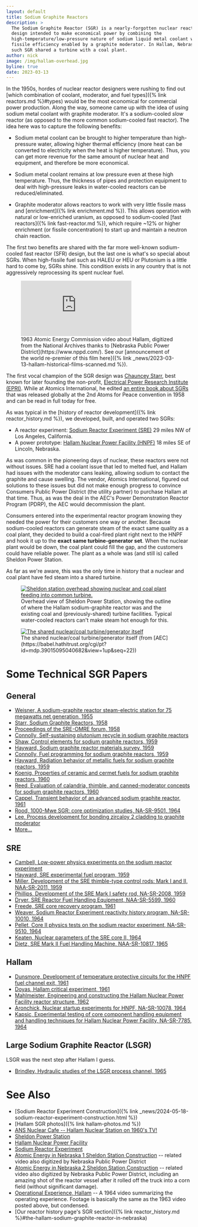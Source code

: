 ```yaml
---
layout: default
title: Sodium Graphite Reactors
description: >
  The Sodium Graphite Reactor (SGR) is a nearly-forgotten nuclear reactor
  design intended to make economical power by combining the
  high-temperature/low-pressure nature of sodium liquid metal coolant with the
  fissile efficiency enabled by a graphite moderator. In Hallam, Nebraska, one
  such SGR shared a turbine with a coal plant.
author: nick
image: /img/hallam-overhead.jpg
byline: true
date: 2023-03-13
---
```


<div class="row">
<div class="col-md-8" markdown="1">

In the 1950s, hordes of nuclear reactor designers were rushing to find out
[which combination of coolant, moderator, and fuel types]({% link reactors.md
%}#types) would be the most economical for commercial power production. Along
the way, someone came up with the idea of using sodium metal coolant with
graphite moderator. It's a sodium-cooled _slow_ reactor (as opposed to the more
common sodium-cooled fast reactor). The idea here was to capture the following
benefits:

- Sodium metal coolant can be brought to higher temperature than high-pressure water,
  allowing higher thermal efficiency (more heat can be converted to electricity when
  the heat is higher temperature). Thus, you can get more revenue for the same amount
  of nuclear heat and equipment, and therefore be more economical.

- Sodium metal coolant remains at low pressure even at these high temperature. Thus,
  the thickness of pipes and protection equipment to deal with high-pressure
  leaks in water-cooled reactors can be reduced/eliminated.

- Graphite moderator allows reactors to work with very little fissile mass
  and [enrichment]({% link enrichment.md %}).
  This allows operation with natural or low-enriched uranium, as opposed to
  sodium-cooled [fast reactors]({% link fast-reactor.md %}), which require ~12% or higher
  enrichment (or fissile concentration) to start up and maintain a neutron chain reaction.

The first two benefits are shared with the far more well-known sodium-cooled fast reactor
(SFR) design, but the last one is what's so special about SGRs. When high-fissile fuel such
as HALEU or HEU or Plutonium is a little hard to come by, SGRs shine. This condition exists
in any country that is not aggressively reprocessing its spent nuclear fuel.

<figure>
<div class="ratio ratio-16x9">
<iframe src="https://www.youtube.com/embed/ey1MO_1DkL4?start=20" title="A video about the Hallam SGR" frameborder="0" allow="accelerometer; autoplay; clipboard-write; encrypted-media; gyroscope; picture-in-picture; web-share" allowfullscreen></iframe>
</div>
<figcaption markdown="1">1963 Atomic Energy Commission video about Hallam,
digitized from the National Archives thanks to  [Nebraska Public Power
District](https://www.nppd.com/). See our [announcement of the world re-premier
of this film here]({% link _news/2023-03-13-hallam-historical-films-scanned.md %}).
</figcaption> 
</figure>

The first vocal champion of the SGR design was [Chauncey
Starr](https://en.wikipedia.org/wiki/Chauncey_Starr), best known for later
founding the non-profit, [Electrical Power Research Institute
(EPRI)](https://en.wikipedia.org/wiki/Electric_Power_Research_Institute). While
at Atomics International, he edited [an entire book about
SGRs](https://babel.hathitrust.org/cgi/pt?id=mdp.39015003993881&view=1up&seq=7)
that was released globally at the 2nd Atoms for Peace convention in 1958 and can
be read in full today for free.

As was typical in the [history of reactor development]({% link reactor_history.md
%}), we developed, built, and operated two SGRs:

- A reactor experiment: [Sodium Reactor Experiment
  (SRE)](https://en.wikipedia.org/wiki/Sodium_Reactor_Experiment) 29 miles NW of
  Los Angeles, California.
- A power prototype: [Hallam Nuclear Power Facility
  (HNPF)](https://en.wikipedia.org/wiki/Hallam_Nuclear_Power_Facility) 18 miles SE
  of Lincoln, Nebraska.

As was common in the pioneering days of nuclear, these reactors were not without
issues. SRE had a coolant issue that led to melted fuel, and Hallam had issues
with the moderator cans leaking, allowing sodium to contact the graphite and
cause swelling. The vendor, Atomics International, figured out solutions to
these issues but did not make enough progress to convince Consumers Public Power
District (the utility partner) to purchase Hallam at that time. Thus, as was
the deal in the AEC's Power Demonstration Reactor Program (PDRP), the AEC would
decommission the plant.

Consumers entered into the experimental reactor program knowing they needed the
power for their customers one way or another. Because sodium-cooled reactors can
generate steam of the exact same quality as a coal plant, they decided to build
a coal-fired plant right next to the HNPF and hook it up to the **exact same
turbine-generator set**. When the nuclear plant would be down, the coal plant
could fill the gap, and the customers could have reliable power. The plant
as a whole was (and still is) called Sheldon Power Station.

As far as we're aware, this was the only time in history that a nuclear and coal
plant have fed steam into a shared turbine.

<figure>
  <a href="/img/hallam-overhead.jpg">
  <img src="/img/hallam-overhead.jpg" alt="Sheldon station overhead showing nuclear and coal plant feeding into common turbine." class="img img-fluid center-block"></a>
   <figcaption markdown="1">Overhead view of Sheldon Power Station, showing the
   outline of where the Hallam sodium-graphite reactor was and the existing coal
   and (previously-shared) turbine facilities. Typical water-cooled reactors can't make 
   steam hot enough for this.
</figcaption> 
</figure>

<figure>
  <a href="/img/Hallam-turbine-generator.jpg">
  <img src="/img/Hallam-turbine-generator.jpg" alt="The shared nuclear/coal turbine/generator itself" class="img img-fluid center-block"></a>
   <figcaption markdown="1">The shared nuclear/coal turbine/generator itself (from [AEC](https://babel.hathitrust.org/cgi/pt?id=mdp.39015095040682&view=1up&seq=22))
</figcaption> 
</figure>

# Some Technical SGR Papers

## General

- [Weisner, A sodium-graphite reactor steam-electric station for 75 megawatts net
  generation, 1955](https://babel.hathitrust.org/cgi/pt?id=mdp.39015095000678)
- [Starr, Sodium Graphite Reactors, 1958](https://babel.hathitrust.org/cgi/pt?id=mdp.39015003993881&seq=7)
- [Proceedings of the SRE-OMRE forum,
  1958](https://babel.hathitrust.org/cgi/pt?id=mdp.39015095054634)
- [Connolly, Self-sustaining plutonium recycle in sodium graphite reactors](https://babel.hathitrust.org/cgi/pt?id=mdp.39015095002765)
- [Shaw, Control elements for sodium graphite reactors, 1959](https://babel.hathitrust.org/cgi/pt?id=mdp.39015095100593)
- [Hayward, Sodium graphite reactor materials survey, 1959](https://babel.hathitrust.org/cgi/pt?id=mdp.39015095002849)
- [Connolly, Fuel programming for sodium graphite reactors,
  1959](https://babel.hathitrust.org/cgi/pt?id=mdp.39015095002872)
- [Hayward, Radiation behavior of metallic fuels for sodium graphite reactors, 1959](https://babel.hathitrust.org/cgi/pt?id=mdp.39015095002401)
- [Koenig, Properties of ceramic and cermet fuels for sodium graphite reactors, 1960](https://babel.hathitrust.org/cgi/pt?id=mdp.39015095002716)
- [Reed, Evaluation of calandria, thimble, and canned-moderator concepts for
  sodium graphite reactors,
  1960](https://babel.hathitrust.org/cgi/pt?id=mdp.39015095002476)
- [Cappel, Transient behavior of an advanced sodium graphite reactor,
  1961](https://babel.hathitrust.org/cgi/pt?id=mdp.39015095002682)
- [Rood, 1000-Mwe SGR: core optimization studies, NA-SR-9501,
  1964](https://catalog.hathitrust.org/Record/100902310)
- [Lee, Process development for bonding zircaloy 2 cladding to graphite
  moderator](https://babel.hathitrust.org/cgi/pt?id=mdp.39015095164318)
- [More...](https://catalog.hathitrust.org/Search/Home?lookfor=%22%20Sodium%20graphite%20reactors%22&type=subject&inst=)

## SRE

- [Cambell, Low-power physics experiments on the sodium reactor
  experiment](https://babel.hathitrust.org/cgi/pt?id=mdp.39015095002369)
- [Hayward, SRE experimental fuel program, 1959](https://babel.hathitrust.org/cgi/pt?id=mdp.39015095002427)
- [Miller, Development of the SRE thimble-type control rods: Mark I and II, NAA-SR-2011, 1959](https://catalog.hathitrust.org/Record/100902953)
- [Phillips, Development of the SRE Mark I safety rod, NA-SR-2008, 1959](https://catalog.hathitrust.org/Record/100902952?type%5B%5D=subject&lookfor%5B%5D=%22%20Sodium%20graphite%20reactors%22&ft=)
- [Dryer, SRE Reactor Fuel Handling Equipment, NAA-SR-5599,
  1960](https://babel.hathitrust.org/cgi/pt?id=mdp.39015095004399&seq4)
- [Freede, SRE core recovery program, 1961](https://babel.hathitrust.org/cgi/pt?id=mdp.39015095005073)
- [Weaver, Sodium Reactor Experiment reactivity history program, NA-SR-10010, 1964](https://catalog.hathitrust.org/Record/100902523)
- [Pellet, Core II physics tests on the sodium reactor experiment, NA-SR-9510,
  1964](https://catalog.hathitrust.org/Record/100902313)
- [Keaten, Nuclear parameters of the SRE core II, 1964](https://babel.hathitrust.org/cgi/pt?id=mdp.39015095001817)
- [Dietz, SRE Mark II Fuel Handling Machine, NAA-SR-10817,
  1965](https://babel.hathitrust.org/cgi/pt?id=umn.31951d03913177g&seq=3)

## Hallam

- [Dunsmore, Development of temperature protective circuits for the HNPF fuel
  channel exit, 1961](https://babel.hathitrust.org/cgi/pt?id=mdp.39015095004100)
- [Doyas, Hallam critical experiment,
  1961](https://babel.hathitrust.org/cgi/pt?id=mdp.39015095004373)
- [Mahlmeister, Engineering and constructing the Hallam Nuclear Power Facility
  reactor structure, 1962](https://babel.hathitrust.org/cgi/pt?id=mdp.39015095005941)
- [Aronchick, Nuclear startup experiments for HNPF, NA-SR-10078,
  1964](https://catalog.hathitrust.org/Record/100902524)
- [Kapsic, Experimental testing of core component handling equipment and
  handling techniques for Hallam Nuclear Power Facility, NA-SR-7785,
  1964](https://babel.hathitrust.org/cgi/pt?id=mdp.39015095005693)

## Large Sodium Graphite Reactor (LSGR)

LSGR was the next step after Hallam I guess.

- [Brindley, Hydraulic studies of the LSGR process channel, 1965](https://babel.hathitrust.org/cgi/pt?id=mdp.39015095006758&seq=1)

# See Also

- [Sodium Reactor Experiment Construction]({% link _news/2024-05-18-sodium-reactor-experiment-construction.html %})
- [Hallam SGR photos]({% link hallam-photos.md %})
- [ANS Nuclear Cafe -- Hallam Nuclear Station on 1960's TV!](https://www.ans.org/news/article-2163/hallam-nuclear-station-on-1960s-tv/)
- [Sheldon Power Station](https://en.wikipedia.org/wiki/Sheldon_Power_Station)
- [Hallam Nuclear Power Facility](https://en.wikipedia.org/wiki/Hallam_Nuclear_Power_Facility)
- [Sodium Reactor Experiment](https://en.wikipedia.org/wiki/Sodium_Reactor_Experiment)
- [Atomic Energy in Nebraska 1 Sheldon Station Construction](https://www.youtube.com/watch?v=gV9FjSIEKUo) --
  related video also digitized by Nebraska Public Power District
- [Atomic Energy in Nebraska 2 Sheldon Station Construction](https://www.youtube.com/watch?v=hd7CJvZ6ZAg) --
  related video also digitized by Nebraska Public Power District, including an amazing shot of the reactor
  vessel after it rolled off the truck into a corn field (without significant damage).
- [Operational Experience, Hallam](https://www.youtube.com/watch?v=H1kazdkkB5o) -- A 1964 video
  summarizing the operating experience. Footage is
  basically the same as the 1963 video posted above, but condensed.
- [Our reactor history page's SGR section]({% link reactor_history.md %}#the-hallam-sodium-graphite-reactor-in-nebraska)

</div>
</div>
